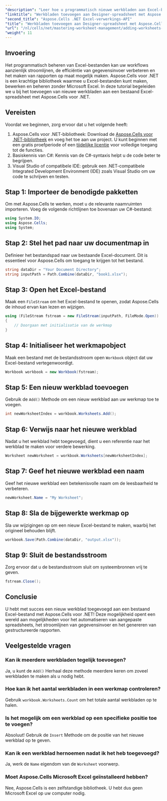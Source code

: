 ```yaml
---
"description": "Leer hoe u programmatisch nieuwe werkbladen aan Excel-bestanden kunt toevoegen met Aspose.Cells voor .NET. Deze uitgebreide handleiding leidt u door de benodigde stappen."
"linktitle": "Werkbladen toevoegen aan Designer-spreadsheet met Aspose.Cells"
"second_title": "Aspose.Cells .NET Excel-verwerkings-API"
"title": "Werkbladen toevoegen aan Designer-spreadsheet met Aspose.Cells"
"url": "/nl/cells/net/mastering-worksheet-management/adding-worksheets-to-designer-spreadsheet/"
"weight": 11
---
```


## Invoering

Het programmatisch beheren van Excel-bestanden kan uw workflows aanzienlijk stroomlijnen, de efficiëntie van gegevensinvoer verbeteren en het maken van rapporten op maat mogelijk maken. Aspose.Cells voor .NET is een krachtige bibliotheek waarmee u Excel-bestanden kunt maken, bewerken en beheren zonder Microsoft Excel. In deze tutorial begeleiden we u bij het toevoegen van nieuwe werkbladen aan een bestaand Excel-spreadsheet met Aspose.Cells voor .NET.

## Vereisten
Voordat we beginnen, zorg ervoor dat u het volgende heeft:

1. Aspose.Cells voor .NET-bibliotheek: Download de [Aspose.Cells voor .NET-bibliotheek](https://releases.aspose.com/cells/net/) en voeg het toe aan uw project. U kunt beginnen met een gratis proefperiode of een [tijdelijke licentie](https://purchase.aspose.com/temporary-license/) voor volledige toegang tot de functies.
2. Basiskennis van C#: Kennis van de C#-syntaxis helpt u de code beter te begrijpen.
3. Visual Studio of compatibele IDE: gebruik een .NET-compatibele Integrated Development Environment (IDE) zoals Visual Studio om uw code te schrijven en testen.

## Stap 1: Importeer de benodigde pakketten
Om met Aspose.Cells te werken, moet u de relevante naamruimten importeren. Voeg de volgende richtlijnen toe bovenaan uw C#-bestand:

```csharp
using System.IO;
using Aspose.Cells;
using System;
```

## Stap 2: Stel het pad naar uw documentmap in
Definieer het bestandspad naar uw bestaande Excel-document. Dit is essentieel voor Aspose.Cells om toegang te krijgen tot het bestand.

```csharp
string dataDir = "Your Document Directory";
string inputPath = Path.Combine(dataDir, "book1.xlsx");
```

## Stap 3: Open het Excel-bestand
Maak een `FileStream` om het Excel-bestand te openen, zodat Aspose.Cells de inhoud ervan kan lezen en wijzigen.

```csharp
using (FileStream fstream = new FileStream(inputPath, FileMode.Open))
{
    // Doorgaan met initialisatie van de werkmap
}
```

## Stap 4: Initialiseer het werkmapobject
Maak een bestand met de bestandsstroom open `Workbook` object dat uw Excel-bestand vertegenwoordigt.

```csharp
Workbook workbook = new Workbook(fstream);
```

## Stap 5: Een nieuw werkblad toevoegen
Gebruik de `Add()` Methode om een nieuw werkblad aan uw werkmap toe te voegen.

```csharp
int newWorksheetIndex = workbook.Worksheets.Add();
```

## Stap 6: Verwijs naar het nieuwe werkblad
Nadat u het werkblad hebt toegevoegd, dient u een referentie naar het werkblad te maken voor verdere bewerking.

```csharp
Worksheet newWorksheet = workbook.Worksheets[newWorksheetIndex];
```

## Stap 7: Geef het nieuwe werkblad een naam
Geef het nieuwe werkblad een betekenisvolle naam om de leesbaarheid te verbeteren.

```csharp
newWorksheet.Name = "My Worksheet";
```

## Stap 8: Sla de bijgewerkte werkmap op
Sla uw wijzigingen op om een nieuw Excel-bestand te maken, waarbij het origineel behouden blijft.

```csharp
workbook.Save(Path.Combine(dataDir, "output.xlsx"));
```

## Stap 9: Sluit de bestandsstroom
Zorg ervoor dat u de bestandsstroom sluit om systeembronnen vrij te geven.

```csharp
fstream.Close();
```

## Conclusie
U hebt met succes een nieuw werkblad toegevoegd aan een bestaand Excel-bestand met Aspose.Cells voor .NET! Deze mogelijkheid opent een wereld aan mogelijkheden voor het automatiseren van aangepaste spreadsheets, het stroomlijnen van gegevensinvoer en het genereren van gestructureerde rapporten.

## Veelgestelde vragen

### Kan ik meerdere werkbladen tegelijk toevoegen?
Ja, u kunt de `Add()` Herhaal deze methode meerdere keren om zoveel werkbladen te maken als u nodig hebt.

### Hoe kan ik het aantal werkbladen in een werkmap controleren?
Gebruik `workbook.Worksheets.Count` om het totale aantal werkbladen op te halen.

### Is het mogelijk om een werkblad op een specifieke positie toe te voegen?
Absoluut! Gebruik de `Insert` Methode om de positie van het nieuwe werkblad op te geven.

### Kan ik een werkblad hernoemen nadat ik het heb toegevoegd?
Ja, werk de `Name` eigendom van de `Worksheet` voorwerp.

### Moet Aspose.Cells Microsoft Excel geïnstalleerd hebben?
Nee, Aspose.Cells is een zelfstandige bibliotheek. U hebt dus geen Microsoft Excel op uw computer nodig.